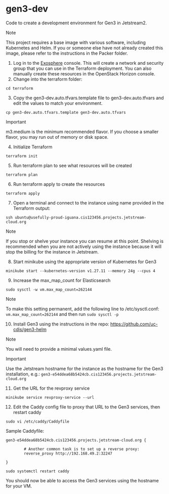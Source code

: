 # gen3-dev
Code to create a development environment for Gen3 in Jetstream2.

> [!NOTE]
> This project requires a base image with various software, including Kubernetes and Helm. If you or someone else have not already created this image, please refer to the instructions in the Packer folder.

1. Log in to the [Exosphere](https://jetstream2.exosphere.app/exosphere) console. This will create a network and security group that you can use in the Terraform deployment. You can also manually create these resources in the OpenStack Horizon console.
2. Change into the terraform folder:
```shell
cd terraform
```
3. Copy the gen3-dev.auto.tfvars.template file to gen3-dev.auto.tfvars and edit the values to match your environment.
```shell
cp gen3-dev.auto.tfvars.template gen3-dev.auto.tfvars
```
> [!IMPORTANT]
> m3.medium is the minimum recommended flavor. If you choose a smaller flavor, you may run out of memory or disk space.
4. Initialize Terraform
```shell
terraform init
```
5. Run terraform plan to see what resources will be created
```shell
terraform plan
```
6. Run terraform apply to create the resources
```shell
terraform apply
```
7. Open a terminal and connect to the instance using name provided in the Terraform output:
```shell
ssh ubuntu@usefully-proud-iguana.cis123456.projects.jetstream-cloud.org
```
> [!NOTE]
> If you stop or shelve your instance you can resume at this point. Shelving is recommended when you are not actively using the instance because it will stop the billing for the instance in Jetstream.
8. Start minikube using the appropriate version of Kubernetes for Gen3
```shell
minikube start --kubernetes-version v1.27.11 --memory 24g --cpus 4
```
9. Increase the max_map_count for Elasticsearch
```shell
sudo sysctl -w vm.max_map_count=262144
```
> [!NOTE]
> To make this setting permanent, add the following line to /etc/sysctl.conf: `vm.max_map_count=262144` and then run `sudo sysctl -p`
10. Install Gen3 using the instructions in the repo: https://github.com/uc-cdis/gen3-helm
> [!NOTE]
> You will need to provide a minimal values.yaml file.

> [!IMPORTANT]
> Use the Jetstream hostname for the instance as the hostname for the Gen3 installation, e.g.: `gen3-e54ddea68b5424cb.cis123456.projects.jetstream-cloud.org`
11. Get the URL for the revproxy service
```shell
minikube service revproxy-service --url
```
12. Edit the Caddy config file to proxy that URL to the Gen3 services, then restart caddy
```shell
sudo vi /etc/caddy/Caddyfile
```

Sample Caddyfile:
```
gen3-e54ddea68b5424cb.cis123456.projects.jetstream-cloud.org {

        # Another common task is to set up a reverse proxy:
        reverse_proxy http://192.168.49.2:32247

}
```

```shell
sudo systemctl restart caddy
```
You should now be able to access the Gen3 services using the hostname for your VM.
